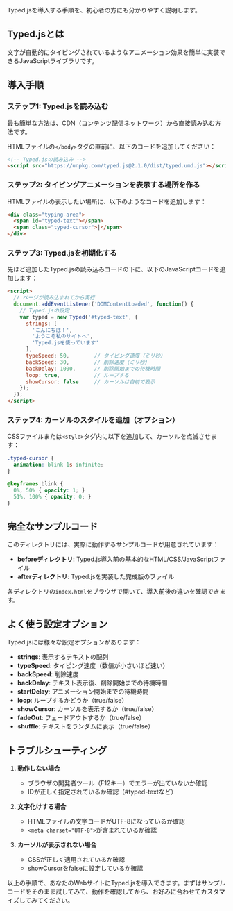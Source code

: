 Typed.jsを導入する手順を、初心者の方にも分かりやすく説明します。

## Typed.jsとは
文字が自動的にタイピングされているようなアニメーション効果を簡単に実装できるJavaScriptライブラリです。

## 導入手順

### ステップ1: Typed.jsを読み込む

最も簡単な方法は、CDN（コンテンツ配信ネットワーク）から直接読み込む方法です。

HTMLファイルの`</body>`タグの直前に、以下のコードを追加してください：

```html
<!-- Typed.jsの読み込み -->
<script src="https://unpkg.com/typed.js@2.1.0/dist/typed.umd.js"></script>
```

### ステップ2: タイピングアニメーションを表示する場所を作る

HTMLファイルの表示したい場所に、以下のようなコードを追加します：

```html
<div class="typing-area">
  <span id="typed-text"></span>
  <span class="typed-cursor">|</span>
</div>
```

### ステップ3: Typed.jsを初期化する

先ほど追加したTyped.jsの読み込みコードの下に、以下のJavaScriptコードを追加します：

```html
<script>
  // ページが読み込まれてから実行
  document.addEventListener('DOMContentLoaded', function() {
    // Typed.jsの設定
    var typed = new Typed('#typed-text', {
      strings: [
        'こんにちは！',
        'ようこそ私のサイトへ',
        'Typed.jsを使っています'
      ],
      typeSpeed: 50,        // タイピング速度（ミリ秒）
      backSpeed: 30,        // 削除速度（ミリ秒）
      backDelay: 1000,      // 削除開始までの待機時間
      loop: true,           // ループする
      showCursor: false     // カーソルは自前で表示
    });
  });
</script>
```

### ステップ4: カーソルのスタイルを追加（オプション）

CSSファイルまたは`<style>`タグ内に以下を追加して、カーソルを点滅させます：

```css
.typed-cursor {
  animation: blink 1s infinite;
}

@keyframes blink {
  0%, 50% { opacity: 1; }
  51%, 100% { opacity: 0; }
}
```

## 完全なサンプルコード

このディレクトリには、実際に動作するサンプルコードが用意されています：

- **beforeディレクトリ**: Typed.js導入前の基本的なHTML/CSS/JavaScriptファイル
- **afterディレクトリ**: Typed.jsを実装した完成版のファイル

各ディレクトリの`index.html`をブラウザで開いて、導入前後の違いを確認できます。

## よく使う設定オプション

Typed.jsには様々な設定オプションがあります：

- **strings**: 表示するテキストの配列
- **typeSpeed**: タイピング速度（数値が小さいほど速い）
- **backSpeed**: 削除速度
- **backDelay**: テキスト表示後、削除開始までの待機時間
- **startDelay**: アニメーション開始までの待機時間
- **loop**: ループするかどうか（true/false）
- **showCursor**: カーソルを表示するか（true/false）
- **fadeOut**: フェードアウトするか（true/false）
- **shuffle**: テキストをランダムに表示（true/false）

## トラブルシューティング

1. **動作しない場合**
   - ブラウザの開発者ツール（F12キー）でエラーが出ていないか確認
   - IDが正しく指定されているか確認（#typed-textなど）

2. **文字化けする場合**
   - HTMLファイルの文字コードがUTF-8になっているか確認
   - `<meta charset="UTF-8">`が含まれているか確認

3. **カーソルが表示されない場合**
   - CSSが正しく適用されているか確認
   - showCursorをfalseに設定しているか確認

以上の手順で、あなたのWebサイトにTyped.jsを導入できます。まずはサンプルコードをそのまま試してみて、動作を確認してから、お好みに合わせてカスタマイズしてみてください。